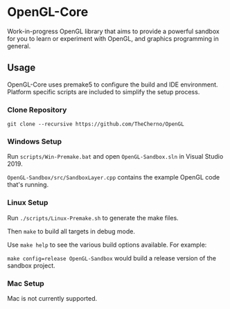 # OpenGL-Core
Work-in-progress OpenGL library that aims to provide a powerful sandbox for you to learn or experiment with OpenGL, and graphics programming in general.

## Usage

OpenGL-Core uses premake5 to configure the build and IDE environment. Platform specific scripts are included to simplify the setup process.
### Clone Repository
```
git clone --recursive https://github.com/TheCherno/OpenGL
```

### Windows Setup

Run `scripts/Win-Premake.bat` and open `OpenGL-Sandbox.sln` in Visual Studio 2019.

`OpenGL-Sandbox/src/SandboxLayer.cpp` contains the example OpenGL code that's running.

### Linux Setup

Run `./scripts/Linux-Premake.sh` to generate the make files.

Then `make` to build all targets in debug mode.

Use `make help` to see the various build options available. For example:

`make config=release OpenGL-Sandbox` would build a release version of the sandbox project.

### Mac Setup

Mac is not currently supported.
